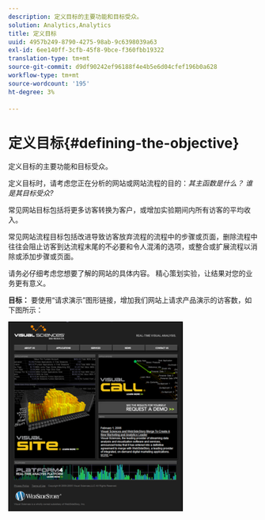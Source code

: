 ```yaml
---
description: 定义目标的主要功能和目标受众。
solution: Analytics,Analytics
title: 定义目标
uuid: 4957b249-8790-4275-98ab-9c6398039a63
exl-id: 6ee140ff-3cfb-45f8-9bce-f360fbb19322
translation-type: tm+mt
source-git-commit: d9df90242ef96188f4e4b5e6d04cfef196b0a628
workflow-type: tm+mt
source-wordcount: '195'
ht-degree: 3%

---
```


# 定义目标{#defining-the-objective}

定义目标的主要功能和目标受众。

定义目标时，请考虑您正在分析的网站或网站流程的目的：*其主函数是什么？ 谁是其目标受众?*

常见网站目标包括将更多访客转换为客户，或增加实验期间内所有访客的平均收入。

常见网站流程目标包括改进导致访客放弃流程的流程中的步骤或页面，删除流程中往往会阻止访客到达流程末尾的不必要和令人混淆的选项，或整合或扩展流程以消除或添加步骤或页面。

请务必仔细考虑您想要了解的网站的具体内容。 精心策划实验，让结果对您的业务更有意义。

**目标：** 要使用“请求演示”图形链接，增加我们网站上请求产品演示的访客数，如下图所示：

![](assets/ControlPage.png)
